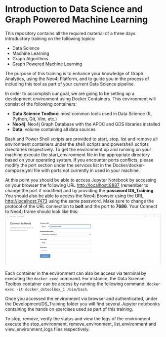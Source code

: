 # Introduction to Data Science and Graph Powered Machine Learning

This repository contains all the required material of a three days introductory training on the following topics:
* Data Science
* Machine Learning
* Graph Algorithms
* Graph Powered Machine Learning

The purpose of this training is to enhance your knowledge of Graph Analytics, using the Neo4j Platform, and to guide you in the process of including this tool as part of your current Data Science pipeline.

In order to accomplish our goal, we are going to be setting up a development environment using Docker Containers. This environment will consist of the following containers:
* __Data Science Toolbox__: most common tools used in Data Science (R, Python, Git, Vim, etc.)
* __Neo4j__: Neo4j Graph Database with the APOC and GDS libraries installed
* __Data__: volume containing all data sources


Bash and Power Shell scripts are provided to start, stop, list and remove all environment containers under the shell_scripts and powershell_scripts directories respectively. To get the environment up and running on your machine execute the start_environment file in the appropriate directory based on your operating system. If you encounter ports conflicts, please modify the port section under the services list in the Docker/docker-compose.yml file with ports not currently in used in your machine.

At this point you should be able to access Jupyter Notebook by accessing on your browser the following URL [http://localhost:8887](http://localhost:8887) (remember to change the port if modified) and by providing the __password DS_Training__. You should also be able to access the Neo4j Browser using the URL [http://localhost:7473](http://localhost:7473) using the same password. Make sure to change the protocol of the URL connection to __bolt__ and the port to __7686__.
Your Connect to Neo4j frame should look like this: ![Connect Neo4j Frame](ConnectNeo4jFrame.png)

Each container in the environment can also be access via terminal by executing the `docker exec` command. For instance, the Data Science Toolbox container can be access by running the following command: `docker exec -it docker_dstoolbox_1 /bin/bash`. 

Once you accessed the environment via browser and authenticated, under the Development/DS_Training folder you will find several Jupyter notebooks containing the hands on exercises used as part of this training.

To stop, remove, verify the status and view the logs of the environment execute the stop_environment, remove_environment, list_environment and view_environment_logs files respectively.
